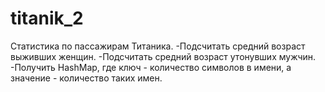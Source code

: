 # titanik_2
Статистика по пассажирам Титаника.
-Подсчитать средний возраст выживших женщин.
-Подсчитать средний возраст утонувших мужчин.
-Получить HashMap, где ключ - количество символов в имени, а значение - количество таких имен.
